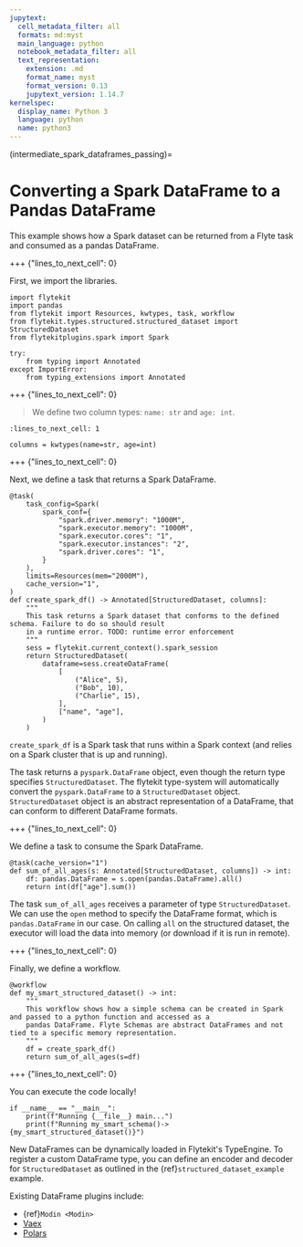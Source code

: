```yaml
---
jupytext:
  cell_metadata_filter: all
  formats: md:myst
  main_language: python
  notebook_metadata_filter: all
  text_representation:
    extension: .md
    format_name: myst
    format_version: 0.13
    jupytext_version: 1.14.7
kernelspec:
  display_name: Python 3
  language: python
  name: python3
---
```


(intermediate_spark_dataframes_passing)=

# Converting a Spark DataFrame to a Pandas DataFrame

This example shows how a Spark dataset can be returned from a Flyte task and consumed as a pandas DataFrame.

+++ {"lines_to_next_cell": 0}

First, we import the libraries.

```{code-cell}
import flytekit
import pandas
from flytekit import Resources, kwtypes, task, workflow
from flytekit.types.structured.structured_dataset import StructuredDataset
from flytekitplugins.spark import Spark

try:
    from typing import Annotated
except ImportError:
    from typing_extensions import Annotated
```

+++ {"lines_to_next_cell": 0}

> We define two column types: `name: str` and `age: int`.

```{code-cell}
:lines_to_next_cell: 1

columns = kwtypes(name=str, age=int)
```

+++ {"lines_to_next_cell": 0}

Next, we define a task that returns a Spark DataFrame.

```{code-cell}
@task(
    task_config=Spark(
        spark_conf={
            "spark.driver.memory": "1000M",
            "spark.executor.memory": "1000M",
            "spark.executor.cores": "1",
            "spark.executor.instances": "2",
            "spark.driver.cores": "1",
        }
    ),
    limits=Resources(mem="2000M"),
    cache_version="1",
)
def create_spark_df() -> Annotated[StructuredDataset, columns]:
    """
    This task returns a Spark dataset that conforms to the defined schema. Failure to do so should result
    in a runtime error. TODO: runtime error enforcement
    """
    sess = flytekit.current_context().spark_session
    return StructuredDataset(
        dataframe=sess.createDataFrame(
            [
                ("Alice", 5),
                ("Bob", 10),
                ("Charlie", 15),
            ],
            ["name", "age"],
        )
    )
```

`create_spark_df` is a Spark task that runs within a Spark context (and relies on a Spark cluster that is up and running).

The task returns a `pyspark.DataFrame` object, even though the return type specifies `StructuredDataset`.
The flytekit type-system will automatically convert the `pyspark.DataFrame` to a `StructuredDataset` object.
`StructuredDataset` object is an abstract representation of a DataFrame, that can conform to different DataFrame formats.

+++ {"lines_to_next_cell": 0}

We define a task to consume the Spark DataFrame.

```{code-cell}
@task(cache_version="1")
def sum_of_all_ages(s: Annotated[StructuredDataset, columns]) -> int:
    df: pandas.DataFrame = s.open(pandas.DataFrame).all()
    return int(df["age"].sum())
```

The task `sum_of_all_ages` receives a parameter of type `StructuredDataset`.
We can use the `open` method to specify the DataFrame format, which is `pandas.DataFrame` in our case.
On calling `all` on the structured dataset, the executor will load the data into memory (or download if it is run in remote).

+++ {"lines_to_next_cell": 0}

Finally, we define a workflow.

```{code-cell}
@workflow
def my_smart_structured_dataset() -> int:
    """
    This workflow shows how a simple schema can be created in Spark and passed to a python function and accessed as a
    pandas DataFrame. Flyte Schemas are abstract DataFrames and not tied to a specific memory representation.
    """
    df = create_spark_df()
    return sum_of_all_ages(s=df)
```

+++ {"lines_to_next_cell": 0}

You can execute the code locally!

```{code-cell}
if __name__ == "__main__":
    print(f"Running {__file__} main...")
    print(f"Running my_smart_schema()-> {my_smart_structured_dataset()}")
```

New DataFrames can be dynamically loaded in Flytekit's TypeEngine.
To register a custom DataFrame type, you can define an encoder and decoder for `StructuredDataset` as outlined in the {ref}`structured_dataset_example` example.

Existing DataFrame plugins include:

- {ref}`Modin <Modin>`
- [Vaex](https://github.com/flyteorg/flytekit/blob/master/plugins/flytekit-vaex/README.md)
- [Polars](https://github.com/flyteorg/flytekit/blob/master/plugins/flytekit-polars/README.md)

